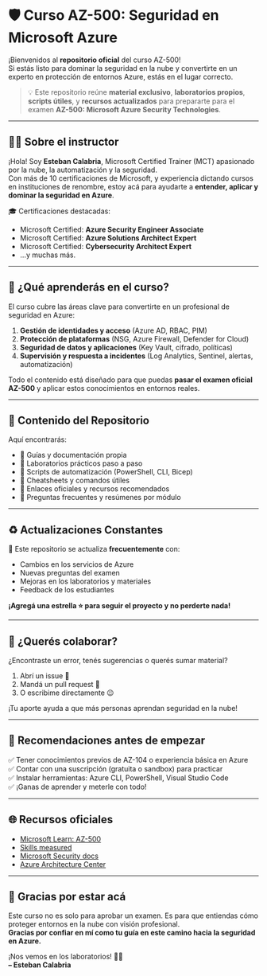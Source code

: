 # 🛡️ Curso AZ-500: Seguridad en Microsoft Azure

¡Bienvenidos al **repositorio oficial** del curso AZ-500!  
Si estás listo para dominar la seguridad en la nube y convertirte en un experto en protección de entornos Azure, estás en el lugar correcto.  

> 💡 Este repositorio reúne **material exclusivo**, **laboratorios propios**, **scripts útiles**, y **recursos actualizados** para prepararte para el examen **AZ-500: Microsoft Azure Security Technologies**.

---

## 👨‍🏫 Sobre el instructor

¡Hola! Soy **Esteban Calabria**, Microsoft Certified Trainer (MCT) apasionado por la nube, la automatización y la seguridad.  
Con más de 10 certificaciones de Microsoft, y experiencia dictando cursos en instituciones de renombre, estoy acá para ayudarte a **entender, aplicar y dominar la seguridad en Azure**.

🎓 Certificaciones destacadas:
- Microsoft Certified: **Azure Security Engineer Associate**
- Microsoft Certified: **Azure Solutions Architect Expert**
- Microsoft Certified: **Cybersecurity Architect Expert**
- ...y muchas más.

---

## 🔐 ¿Qué aprenderás en el curso?

El curso cubre las áreas clave para convertirte en un profesional de seguridad en Azure:

1. **Gestión de identidades y acceso** (Azure AD, RBAC, PIM)
2. **Protección de plataformas** (NSG, Azure Firewall, Defender for Cloud)
3. **Seguridad de datos y aplicaciones** (Key Vault, cifrado, políticas)
4. **Supervisión y respuesta a incidentes** (Log Analytics, Sentinel, alertas, automatización)

Todo el contenido está diseñado para que puedas **pasar el examen oficial AZ-500** y aplicar estos conocimientos en entornos reales.

---

## 📂 Contenido del Repositorio

Aquí encontrarás:

- 📘 Guías y documentación propia
- 🧪 Laboratorios prácticos paso a paso
- 📎 Scripts de automatización (PowerShell, CLI, Bicep)
- 🧠 Cheatsheets y comandos útiles
- 🔗 Enlaces oficiales y recursos recomendados
- 💬 Preguntas frecuentes y resúmenes por módulo

---

## ♻️ Actualizaciones Constantes

🔄 Este repositorio se actualiza **frecuentemente** con:

- Cambios en los servicios de Azure
- Nuevas preguntas del examen
- Mejoras en los laboratorios y materiales
- Feedback de los estudiantes

**¡Agregá una estrella ⭐ para seguir el proyecto y no perderte nada!**

---

## 🤝 ¿Querés colaborar?

¿Encontraste un error, tenés sugerencias o querés sumar material?

1. Abrí un issue 🐞
2. Mandá un pull request 🚀
3. O escribime directamente 😉

¡Tu aporte ayuda a que más personas aprendan seguridad en la nube!

---

## 🎯 Recomendaciones antes de empezar

✅ Tener conocimientos previos de AZ-104 o experiencia básica en Azure  
✅ Contar con una suscripción (gratuita o sandbox) para practicar  
✅ Instalar herramientas: Azure CLI, PowerShell, Visual Studio Code  
✅ ¡Ganas de aprender y meterle con todo!

---

## 🌐 Recursos oficiales

- [Microsoft Learn: AZ-500](https://learn.microsoft.com/en-us/certifications/exams/az-500/)
- [Skills measured](https://learn.microsoft.com/en-us/certifications/exams/az-500/#skills-measured)
- [Microsoft Security docs](https://learn.microsoft.com/en-us/security/azure-security/)
- [Azure Architecture Center](https://learn.microsoft.com/en-us/azure/architecture/)

---

## 🙌 Gracias por estar acá

Este curso no es solo para aprobar un examen. Es para que entiendas cómo proteger entornos en la nube con visión profesional.  
**Gracias por confiar en mí como tu guía en este camino hacia la seguridad en Azure.**

¡Nos vemos en los laboratorios! 🧑‍💻  
**– Esteban Calabria**
